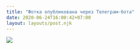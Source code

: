 ```yaml
---
title: "Фотка опубликована через Телеграм-бота"
date: 2020-06-24T16:00:42+07:00
layout: layouts/post.njk
---
```

![](https://api.telegram.org/file/bot1272091218:AAEo-VVo2855Hw6ZYzRQVVRqxAkDU5MBq0Y/photos/file_1.jpg)